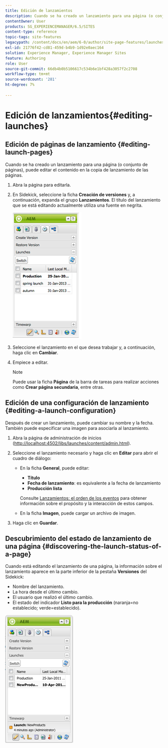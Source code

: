 ```yaml
---
title: Edición de lanzamientos
description: Cuando se ha creado un lanzamiento para una página (o conjunto de páginas), puede editar el contenido en la copia de lanzamiento de las páginas.
contentOwner: User
products: SG_EXPERIENCEMANAGER/6.5/SITES
content-type: reference
topic-tags: site-features
legacypath: /content/docs/en/aem/6-0/author/site-page-features/launches
exl-id: 21776f42-cd81-459d-b4b9-1d92e0aec164
solution: Experience Manager, Experience Manager Sites
feature: Authoring
role: User
source-git-commit: 66db4b0b5106617c534b6e1bf428a3057f2c2708
workflow-type: tm+mt
source-wordcount: '281'
ht-degree: 7%

---
```


# Edición de lanzamientos{#editing-launches}

## Edición de páginas de lanzamiento {#editing-launch-pages}

Cuando se ha creado un lanzamiento para una página (o conjunto de páginas), puede editar el contenido en la copia de lanzamiento de las páginas.

1. Abra la página para editarla.
1. En Sidekick, seleccione la ficha **Creación de versiones** y, a continuación, expanda el grupo **Lanzamientos**. El título del lanzamiento que se está editando actualmente utiliza una fuente en negrita.

   ![chlimage_1-13](assets/chlimage_1-13.jpeg)

1. Seleccione el lanzamiento en el que desea trabajar y, a continuación, haga clic en **Cambiar**.
1. Empiece a editar.

   >[!NOTE]
   >
   >Puede usar la ficha **Página** de la barra de tareas para realizar acciones como **Crear página secundaria**, entre otras.

## Edición de una configuración de lanzamiento {#editing-a-launch-configuration}

Después de crear un lanzamiento, puede cambiar su nombre y la fecha. También puede especificar una imagen para asociarla al lanzamiento.

1. Abra la página de administración de inicios ([http://localhost:4502/libs/launches/content/admin.html](http://localhost:4502/libs/launches/content/admin.html)).

1. Seleccione el lanzamiento necesario y haga clic en **Editar** para abrir el cuadro de diálogo:

   * En la ficha **General**, puede editar:

      * **Título**
      * **Fecha de lanzamiento**: es equivalente a la fecha de lanzamiento
      * **Producción lista**

     Consulte [Lanzamientos: el orden de los eventos](/help/sites-authoring/launches.md#launches-the-order-of-events) para obtener información sobre el propósito y la interacción de estos campos.

   * En la ficha **Imagen**, puede cargar un archivo de imagen.

1. Haga clic en **Guardar**.

## Descubrimiento del estado de lanzamiento de una página {#discovering-the-launch-status-of-a-page}

Cuando está editando el lanzamiento de una página, la información sobre el lanzamiento aparece en la parte inferior de la pestaña **Versiones** del Sidekick:

* Nombre del lanzamiento.
* La hora desde el último cambio.
* El usuario que realizó el último cambio.
* El estado del indicador **Listo para la producción** (naranja=no establecido; verde=establecido).

![chlimage_1-186](assets/chlimage_1-186.png)
